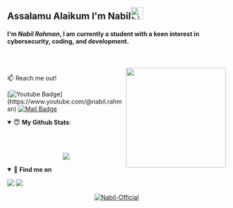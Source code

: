 ## Assalamu Alaikum I'm Nabil<img src="https://user-images.githubusercontent.com/1303154/88677602-1635ba80-d120-11ea-84d8-d263ba5fc3c0.gif" width="28px" alt="hi">

<p>
<h4><b>I'm <i>Nabil Rahman</i>, I am currently a student with a keen interest in cybersecurity, coding, and development.</b></h4>
 <br><br>
<img align='right' src="https://media.giphy.com/media/M9gbBd9nbDrOTu1Mqx/giphy.gif" width="230"></p>

:mailbox: Reach me out!   

[![Youtube Badge](https://img.shields.io/badge/-@RecsuleAttercop-1ca0f1?style=flat&labelColor=1ca0f1&logo=youtube&logoColor=white&link=[https://www.youtube.com/@nabil.rahman](https://www.youtube.com/@nabil.rahman))](https://www.youtube.com/@nabil.rahman)  [![Mail Badge](https://img.shields.io/badge/-NABIL-c0392b?style=flat&labelColor=c0392b&logo=gmail&logoColor=white)](mailto:rjnabilrahman@gmail.com)



<details open>
 <summary> 😇 <b>My Github Stats</b>: </summary>

<br></br>

<p align = "center">
  <img src = "https://github-readme-stats.vercel.app/api?username=Nabil-Official&show_icons=true&include_all_commits=true&theme=chartreuse-dark&cache_seconds=3200">
 
</p>

</details>

<details open>
<summary>🤝 <b>Find me on</b></summary>

<p align = "center">
 
[<img src = "https://img.shields.io/badge/youtube-Nabil%20Rahman-%23E4405F.svg?&style=for-the-badge&logo=youtube&logoColor=white">](https://www.youtube.com/channel/UC8km4e4REGBnOSknq82h_ew)
[<img src = "https://img.shields.io/badge/facebbok-Nabil%20Rahman-%23E4405F.svg?&style=for-the-badge&logo=facebook&logoColor=white">](https://facebook.com/nabil.404)

</p>

</details>

<p align="center">
<a href="https://github.com/Nabil-Official"><img title="Nabil-Official" src="https://github-readme-stats.vercel.app/api/top-langs/?username=Nabil-Official&layout=compact"></a>
</p>
